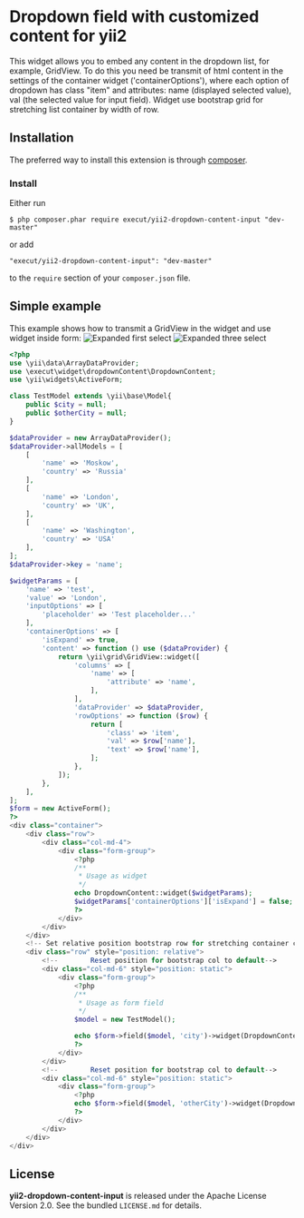 # Dropdown field with customized content for yii2
This widget allows you to embed any content in the dropdown list, for example, GridView. To do this you need be transmit of html content in the settings of
the container widget ('containerOptions'), where each option of dropdown has
class "item" and attributes: name (displayed selected value), val (the selected value for input field).
Widget use bootstrap grid for stretching list container by width of row.

## Installation

The preferred way to install this extension is through [composer](http://getcomposer.org/download/).

### Install

Either run

```
$ php composer.phar require execut/yii2-dropdown-content-input "dev-master"
```

or add

```
"execut/yii2-dropdown-content-input": "dev-master"
```

to the ```require``` section of your `composer.json` file.

## Simple example
This example shows how to transmit a GridView in the widget and use widget inside form:
![Expanded first select](https://raw.githubusercontent.com/execut/yii2-dropdown-content-input/master/examples/example1.png)
![Expanded three select](https://raw.githubusercontent.com/execut/yii2-dropdown-content-input/master/examples/example2.png)
```php
<?php
use \yii\data\ArrayDataProvider;
use \execut\widget\dropdownContent\DropdownContent;
use \yii\widgets\ActiveForm;

class TestModel extends \yii\base\Model{
    public $city = null;
    public $otherCity = null;
}

$dataProvider = new ArrayDataProvider();
$dataProvider->allModels = [
    [
        'name' => 'Moskow',
        'country' => 'Russia'
    ],
    [
        'name' => 'London',
        'country' => 'UK',
    ],
    [
        'name' => 'Washington',
        'country' => 'USA'
    ],
];
$dataProvider->key = 'name';

$widgetParams = [
    'name' => 'test',
    'value' => 'London',
    'inputOptions' => [
        'placeholder' => 'Test placeholder...'
    ],
    'containerOptions' => [
        'isExpand' => true,
        'content' => function () use ($dataProvider) {
            return \yii\grid\GridView::widget([
                'columns' => [
                    'name' => [
                        'attribute' => 'name',
                    ],
                ],
                'dataProvider' => $dataProvider,
                'rowOptions' => function ($row) {
                    return [
                        'class' => 'item',
                        'val' => $row['name'],
                        'text' => $row['name'],
                    ];
                },
            ]);
        },
    ],
];
$form = new ActiveForm();
?>
<div class="container">
    <div class="row">
        <div class="col-md-4">
            <div class="form-group">
                <?php
                /**
                 * Usage as widget
                 */
                echo DropdownContent::widget($widgetParams);
                $widgetParams['containerOptions']['isExpand'] = false;
                ?>
            </div>
        </div>
    </div>
    <!-- Set relative position bootstrap row for stretching container content by width of row-->
    <div class="row" style="position: relative">
        <!--        Reset position for bootstrap col to default-->
        <div class="col-md-6" style="position: static">
            <div class="form-group">
                <?php
                /**
                 * Usage as form field
                 */
                $model = new TestModel();

                echo $form->field($model, 'city')->widget(DropdownContent::className(), $widgetParams);
                ?>
            </div>
        </div>
        <!--        Reset position for bootstrap col to default-->
        <div class="col-md-6" style="position: static">
            <div class="form-group">
                <?php
                echo $form->field($model, 'otherCity')->widget(DropdownContent::className(), $widgetParams);
                ?>
            </div>
        </div>
    </div>
</div>
```
## License

**yii2-dropdown-content-input** is released under the Apache License Version 2.0. See the bundled `LICENSE.md` for details.
